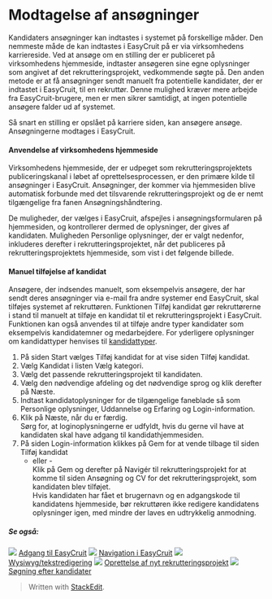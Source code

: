 # Modtagelse af ansøgninger

Kandidaters ansøgninger kan indtastes i systemet på forskellige måder. Den nemmeste måde de kan indtastes i EasyCruit på er via virksomhedens karriereside. Ved at ansøge om en stilling der er publiceret på virksomhedens hjemmeside, indtaster ansøgeren sine egne oplysninger som angivet af det rekrutteringsprojekt, vedkommende søgte på. Den anden metode er at få ansøgninger sendt manuelt fra potentielle kandidater, der er indtastet i EasyCruit, til en rekruttør. Denne mulighed kræver mere arbejde fra EasyCruit-brugere, men er men sikrer samtidigt, at ingen potentielle ansøgere falder ud af systemet.

Så snart en stilling er opslået på karriere siden, kan ansøgere ansøge. Ansøgningerne modtages i EasyCruit.

#### Anvendelse af virksomhedens hjemmeside

Virksomhedens hjemmeside, der er udpeget som rekrutteringsprojektets publiceringskanal i løbet af oprettelsesprocessen, er den primære kilde til ansøgninger i EasyCruit. Ansøgninger, der kommer via hjemmesiden blive automatisk forbunde med det tilsvarende rekrutteringsprojekt og de er nemt tilgængelige fra fanen  Ansøgningshåndtering.

De muligheder, der vælges i EasyCruit, afspejles i ansøgningsformularen på hjemmesiden, og kontrollerer dermed de oplysninger, der gives af kandidaten. Muligheden  Personlige oplysninger, der er valgt nedenfor, inkluderes derefter i rekrutteringsprojektet, når det publiceres på rekrutteringsprojektets hjemmeside, som vist i det følgende billede.

#### Manuel tilføjelse af kandidat

Ansøgere, der indsendes manuelt, som eksempelvis ansøgere, der har sendt deres ansøgninger via e-mail fra andre systemer end EasyCruit, skal tilføjes systemet af rekruttøren. Funktionen Tilføj kandidat gør rekruttørerne i stand til manuelt at tilføje en kandidat til et rekrutteringsprojekt i EasyCruit. Funktionen kan også anvendes til at tilføje andre typer kandidater som eksempelvis kandidatemner og medarbejdere. For yderligere oplysninger om kandidattyper henvises til  [kandidattyper](candidate_types.htm).

1.  På siden  Start  vælges  Tilføj kandidat  for at vise siden  Tilføj kandidat.
2.  Vælg  Kandidat  i listen  Vælg kategori.
3.  Vælg det passende rekrutteringsprojekt til kandidaten.
4.  Vælg den nødvendige afdeling og det nødvendige sprog og klik derefter på  Næste.
5.  Indtast kandidatoplysninger for de tilgængelige faneblade så som  Personlige oplysninger,  Uddannelse og  Erfaring og  Login-information.
6.  Klik på  Næste, når du er færdig.  
    Sørg for, at loginoplysningerne er udfyldt, hvis du gerne vil have at kandidaten skal have adgang til kandidathjemmesiden.
7.  På siden  Login-information  klikkes på  Gem  for at vende tilbage til siden  Tilføj kandidat  
    - eller -  
    Klik på  Gem  og derefter på  Navigér til rekrutteringsprojekt  for at komme til siden  Ansøgning og CV  for det rekrutteringsprojekt, som kandidaten blev tilføjet.  
    Hvis kandidaten har fået et brugernavn og en adgangskode til kandidatens hjemmeside, bør rekruttøren ikke redigere kandidatens oplysninger igen, med mindre der laves en udtrykkelig anmodning.

##### Se også:

![](../Resources/Images/icon-document-link.png)  [Adgang til EasyCruit](accessing_easycruit.htm)
![](../Resources/Images/icon-document-link.png)  [Navigation i EasyCruit](navigation_in_easycruit.htm)
![](../Resources/Images/icon-document-link.png)  [Wysiwyg/tekstredigering](wysiwyg_text_editor.htm)
![](../Resources/Images/icon-document-link.png)  [Oprettelse af nyt rekrutteringsprojekt](creating_a_new_vacancy.htm)
![](../Resources/Images/icon-document-link.png)  [Søgning efter kandidater](searching_for_candidates.htm)


> Written with [StackEdit](https://stackedit.io/).
<!--stackedit_data:
eyJoaXN0b3J5IjpbLTUxMzk1OTg5OF19
-->